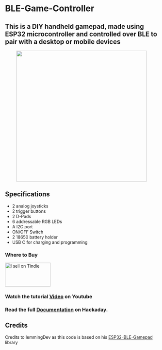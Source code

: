 # BLE-Game-Controller

This is a DIY handheld gamepad, made using ESP32 microcontroller and controlled over BLE to pair with a desktop or mobile devices
---

<p align="center">
<img src="https://github.com/palsayantan/BLE-Game-Controller/blob/main/PCB/3d%20Front.png" width="430px" />
</p>

## Specifications

- 2 analog joysticks
- 2 trigger buttons
- 2 D-Pads
- 6 addressable RGB LEDs
- A I2C port
- ON/OFF Switch
- 2 18650 battery holder
- USB C for charging and programming

### Where to Buy
<a href="https://www.tindie.com/products/electropoint/neopixel-xl/"><img src="https://d2ss6ovg47m0r5.cloudfront.net/badges/tindie-mediums.png" alt="I sell on Tindie" width="150" height="78"></a>

### Watch the tutorial [Video](https://youtu.be/dODmsoAu0D4) on Youtube

### Read the full [Documentation](https://hackaday.io/project/176673-esp32-ble-gamepad) on Hackaday.

## Credits
Credits to lemmingDev as this code is based on his [ESP32-BLE-Gamepad](https://github.com/lemmingDev/ESP32-BLE-Gamepad) library 


